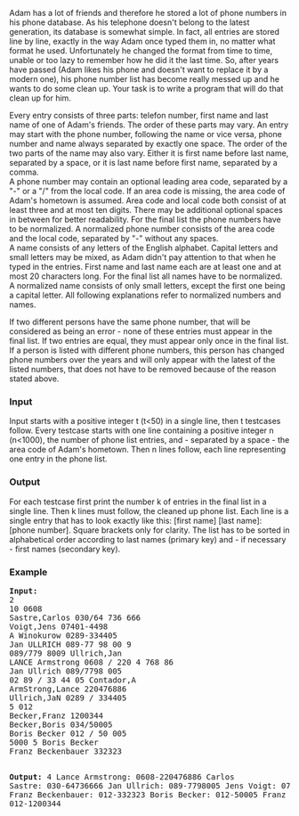 <p>Adam has a lot of friends and therefore he stored a lot of phone numbers in his phone database. As his telephone doesn't belong to the latest generation, its database is somewhat simple. In fact, all entries are stored line by line, exactly in the way Adam once typed them in, no matter what format he used. Unfortunately he changed the format from time to time, unable or too lazy to remember how he did it the last time. So, after years have passed (Adam likes his phone and doesn't want to replace it by a modern one), his phone number list has become really messed up and he wants to do some clean up. Your task is to write a program that will do that clean up for him.</p>
<p>Every entry consists of three parts: telefon number, first name and last name of one of Adam's friends. The order of these parts may vary. An entry may start with the phone number, following the name or vice versa, phone number and name always separated by exactly one space. The order of the two parts of the name may also vary. Either it is first name before last name, separated by a space, or it is last name before first name, separated by a comma.<br> A phone number may contain an optional leading area code, separated by a "-" or a "/" from the local code. If an area code is missing, the area code of Adam's hometown is assumed. Area code and local code both consist of at least three and at most ten digits. There may be additional optional spaces in between for better readability. For the final list the phone numbers have to be normalized. A normalized phone number consists of the area code and the local code,  separated by "-" without any spaces.<br> A name consists of any letters of the English alphabet. Capital letters and small letters may be mixed, as Adam didn't pay attention to that when he typed in the entries. First name and last name each are at least one and at most 20 characters long. For the final list all names have to be normalized. A normalized name consists of only small letters, except the first one being  a capital letter. All following explanations refer to normalized numbers and names.</p>
<p>If two different persons have the same phone number, that will be considered as being an error - none of these entries must appear in the final list. If two entries are equal, they must appear only once in the final list. If a person is listed with different phone numbers, this person has changed phone numbers over the years and will only appear with the latest of the listed numbers, that does not have to be removed because of the reason stated above.</p>
<h3>Input</h3>
<p>Input starts with a positive integer t (t&lt;50) in a single line, then t testcases follow.  Every testcase starts with one line containing a positive integer n (n&lt;1000), the number of phone list entries, and - separated by a space - the area code of Adam's hometown. Then n lines follow, each line representing one entry in the phone list.</p>
<h3>Output</h3>
<p>For each testcase first print the number k of entries in the final list in a single line. Then k lines must follow, the cleaned up phone list. Each line is a single entry that has to look exactly like this: [first name] [last name]: [phone number]. Square brackets only for clarity. The list has to be sorted in alphabetical order according to last names (primary key) and - if necessary - first names (secondary key).</p>
<h3>Example</h3>
<pre><strong>Input:</strong>
2
10 0608
Sastre,Carlos 030/64 736 666
Voigt,Jens 07401-4498
A Winokurow 0289-334405
Jan ULLRICH 089-77 98 00 9
089/779 8009 Ullrich,Jan
LANCE Armstrong 0608 / 220 4 768 86
Jan Ullrich 089/7798 005
02 89 / 33 44 05 Contador,A
ArmStrong,Lance 220476886
Ullrich,JaN 0289 / 334405
5 012
Becker,Franz 1200344
Becker,Boris 034/50005
Boris Becker 012 / 50 005
5000 5 Boris Becker
Franz Beckenbauer 332323
 
<strong>Output:</strong>
4
Lance Armstrong: 0608-220476886
Carlos Sastre: 030-64736666
Jan Ullrich: 089-7798005
Jens Voigt: 07401-4498
3
Franz Beckenbauer: 012-332323
Boris Becker: 012-50005
Franz Becker: 012-1200344
</pre>